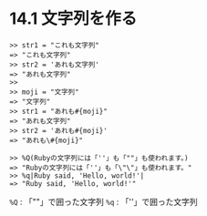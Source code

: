 # 14.1 文字列を作る

```
>> str1 = "これも文字列"
=> "これも文字列"
>> str2 = 'あれも文字列'
=> "あれも文字列"
>> 
>> moji = "文字列"
=> "文字列"
>> str1 = "あれも#{moji}"
=> "あれも文字列"
>> str2 = 'あれも#{moji}'
=> "あれも\#{moji}"
```

```
>> %Q(Rubyの文字列には「''」も「""」も使われます。)
=> "Rubyの文字列には「''」も「\"\"」も使われます。"
>> %q|Ruby said, 'Hello, world!'|
=> "Ruby said, 'Hello, world!'"
```

`%Q` : 「""」で囲った文字列
`%q` : 「''」で囲った文字列

